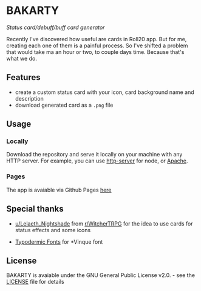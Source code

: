# BAKARTY
*Status card/debuff/buff card generator*

Recently I've discovered how useful are cards in Roll20 app. But for me, creating each one of them is a painful process. So I've shifted a problem that would take ma an hour or two, to couple days time. Because that's what we do.

## Features

- create a custom status card with your icon, card background name and description
- download generated card as a `.png` file

## Usage

### Locally

Download the repository and serve it locally on your machine with any HTTP server. For example, you can use [http-server](https://www.npmjs.com/package/http-server) for node, or [Apache](https://apache.org/).

### Pages

The app is avaiable via Github Pages [here](https://swagnar.github.io/BAKARTY/)

## Special thanks

- [u/Lelaeth_Nightshade](https://www.reddit.com/user/Lelaeth_Nightshade/) from [r/WitcherTRPG](https://www.reddit.com/r/WitcherTRPG/comments/c22uwa/effect_cards/) for the idea to use cards for status effects and some icons 

- [Typodermic Fonts](https://typodermicfonts.com/vinque/) for *Vinque font

## License
 
BAKARTY is avaiable under the GNU General Public License v2.0. - see the [LICENSE](LICENSE.md) file for details
